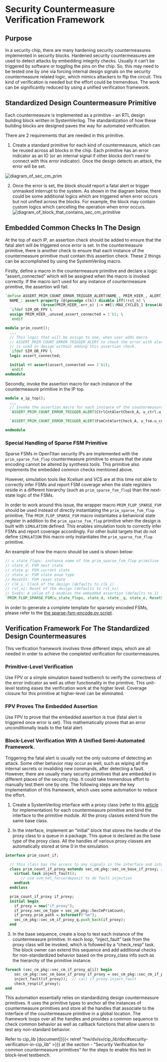 
# Security Countermeasure Verification Framework


## Purpose
In a security chip, there are many hardening security countermeasures implemented in security blocks.
Hardened security countermeasures are used to detect attacks by embedding integrity checks.
Usually it can’t be triggered by software or toggling the pins on the chip.
So, this may need to be tested one by one via forcing internal design signals on the security countermeasure related logic, which mimics attackers to flip the circuit.
This kind of verification is needed but the effort could be tremendous.
The work can be significantly reduced by using a unified verification framework.

## Standardized Design Countermeasure Primitive
Each countermeasure is implemented as a primitive - an RTL design building block written in SystemVerilog.
The standardization of how these building blocks are designed paves the way for automated verification.

There are 2 requirements that are needed in this primitive.
1. Create a standard primitive for each kind of countermeasure, which can be reused across all blocks in the chip.
Each primitive has an error indicator as an IO (or an internal signal if other blocks don’t need to connect with this error indicator).
Once the design detects an attack, the error will be set.

![diagram_of_sec_cm_prim](diagram_of_sec_cm_prim.svg)

2. Once the error is set, the block should report a fatal alert or trigger unmasked interrupt to the system.
As shown in the diagram below, there could be some additional logics which are triggered when error occurs but not unified across the blocks.
For example, the block may contain custom logics which cancelling the operation when error occurs.
![diagram_of_block_that_contains_sec_cm_primitive](diagram_of_block_that_contains_sec_cm_primitive.svg)

## Embedded Common Checks In The Design
At the top of each IP, an assertion check should be added to ensure that the fatal alert will be triggered once error is set.
In the countermeasure primitive, there is another check to ensure that each instance of the countermeasure primitive must contain this assertion check.
These 2 things can be accomplished by using the SystemVerilog macro.

Firstly, define a macro in the countermeasure primitive and declare a logic “assert_connected” which will be assigned when the macro is invoked correctly.
If the macro isn’t used for any instance of countermeasure primitive, the assertion will fail.

```systemverilog
`define ASSERT_PRIM_COUNT_ERROR_TRIGGER_ALERT(NAME_, PRIM_HIER_, ALERT_, MAX_CYCLES_ = 5) \
  NAME_: assert property (@(posedge clk)) disable iff(!rst_n) \
                ($rose(PRIM_HIER_.err_o) |-> ##[1:MAX_CYCLES_] $rose(ALERT_.alert_p)) \
  `ifdef SIM_OR_FPV \
  assign PRIM_HIER_.unused_assert_connected = 1'b1; \
  `endif

module prim_count();
  ...
  // This logic that will be assign to one, when user adds macro
  // ASSERT_PRIM_COUNT_ERROR_TRIGGER_ALERT to check the error with alert, in case that prim_count
  // is used in design without adding this assertion check.
  `ifdef SIM_OR_FPV \
  logic assert_connected;

  initial #0 assert(assert_connected === 1'b1);
  `endif
endmodule
```

Secondly, invoke the assertion macro for each instance of the countermeasure primitive in the IP top.

```systemverilog
module a_ip_top();
  ...
  // Invoke the assertion macro for each instance of the countermeasure primitive
  `ASSERT_PRIM_COUNT_ERROR_TRIGGER_ALERT(CtrlCntAlertCheck_A, u_ctrl.u_cnt, alert_tx_o[0])

  `ASSERT_PRIM_COUNT_ERROR_TRIGGER_ALERT(FsmCntAlertCheck_A, u_fsm.u_cnt, alert_tx_o[0])

endmodule

```

### Special Handling of Sparse FSM Primitive

Sparse FSMs in OpenTitan security IPs are implemented with the `prim_sparse_fsm_flop` countermeasure primitive to ensure that the state encoding cannot be altered by synthesis tools.
This primitive also implements the embedded common checks mentioned above.

However, simulation tools like Xcelium and VCS are at this time not able to correctly infer FSMs and report FSM coverage when the state registers reside in a different hierarchy (such as `prim_sparse_fsm_flop`) than the next-state logic of the FSMs.

In order to work around this issue, the wrapper macro `PRIM_FLOP_SPARSE_FSM` should be used instead of directly instantiating the `prim_sparse_fsm_flop` primitive.
The `PRIM_FLOP_SPARSE_FSM` macro instantiates a behavioral state register in addition to the `prim_sparse_fsm_flop` primitive when the design is built with `SIMULATION` defined.
This enables simulation tools to correctly infer FSMs and report coverage accordingly.
For other build targets that do not define `SIMULATION` this macro only instantiates the `prim_sparse_fsm_flop` primitive.

An example of how the macro should be used is shown below:

```systemverilog
// u_state_flops: instance name of the prim_sparse_fsm_flop primitive
// state_d: FSM next state
// state_q: FSM current state
// state_e: FSM state enum type
// ResetSt: FSM reset state
// clk_i: Clock of the design (defaults to clk_i)
// rst_ni: Reset of the design (defaults to rst_ni)
// SvaEn: A value of 1 enables the embedded assertion (defaults to 1)
`PRIM_FLOP_SPARSE_FSM(u_state_flops, state_d, state__q, state_e, ResetSt, clk_i, rst_ni, SvaEn)
```

In order to generate a complete template for sparsely encoded FSMs, please refer to the [the sparse-fsm-encode.py script](https://github.com/lowRISC/opentitan/blob/master/util/design/sparse-fsm-encode.py).

## Verification Framework For The Standardized Design Countermeasures

This verification framework involves three different steps, which are all needed in order to achieve the completed verification for countermeasures.

### Primitive-Level Verification
Use FPV or a simple simulation based testbench to verify the correctness of the error indicator as well as other functionality in the primitive.
This unit-level testing eases the verification work at the higher level.
Coverage closure for this primitive at higher-level can be eliminated.

### FPV Proves The Embedded Assertion
Use FPV to prove that the embedded assertion is true (fatal alert is triggered once error is set).
This mathematically proves that an error unconditionally leads to the fatal alert.

### Block-Level Verification With A Unified Semi-Automated Framework.
Triggering the fatal alert is usually not the only outcome of detecting an attack.
Some other behavior may occur as well, such as wiping all the internal secrets or invaliding new commands, after detecting a fault.
However, there are usually many security primitives that are embedded in different places of the security chip.
It could take tremendous effort to manually test them one by one.
The following steps are the key implementation of this framework, which uses some automation to reduce the effort.

1. Create a SystemVerilog interface with a proxy class (refer to this [article](https://blog.verificationgentleman.com/2015/08/31/sv-if-polymorphism-extendability.html) for implementation) for each countermeasure primitive and bind the interface to the primitive module.
All the proxy classes extend from the same base class.

2. In the interface, implement an “initial” block that stores the handle of the proxy class to a queue in a package.
This queue is declared as the base type of the proxy class. All the handles of various proxy classes are automatically stored at time 0 in the simulation.

```systemverilog
interface prim_count_if;

  // this class has the access to any signals in the interface and interface can connect to the signals in the primitive
  class prim_count_if_proxy extends sec_cm_pkg::sec_cm_base_if_proxy; // allow extendability
    virtual task inject_fault();
       // use uvm_hdl_force/deposit to do fault injection
    endtask
  endclass

  prim_count_if_proxy if_proxy;
  initial begin
    if_proxy = new("if_proxy");
    if_proxy.sec_cm_type = sec_cm_pkg::SecCmPrimCount;
    if_proxy.prim_path = $sformatf("%m");
    sec_cm_pkg::sec_cm_if_proxy_q.push_back(if_proxy);
  end
```

3. In the base sequence, create a loop to test each instance of the countermeasure primitive. In each loop, “inject_fault” task from the proxy class will be invoked, which is followed by a “check_resp” task. The block owner can extend this sequence and add additional checks for non-standardized behavior based on the proxy_class info such as the hierarchy of the primitive instance.

```systemverilog
foreach (sec_cm_pkg::sec_cm_if_proxy_q[i]) begin
    sec_cm_pkg::sec_cm_base_if_proxy if_proxy = sec_cm_pkg::sec_cm_if_proxy_q[i];
    inject_fault(if_proxy));  // call if_proxy.inject_fault
    check_resp(if_proxy);
end
```
This automation essentially relies on standardizing design countermeasure primitives.
It uses the primitive types to anchor all the instances of countermeasure primitives and store all the handles that associate to the interface of the countermeasure primitive in a global location.
The framework loops over all the handles and provides a common sequence to check common behavior as well as callback functions that allow users to test any non-standard behavior.

Refer to cip_lib [document]({{< relref "hw/dv/sv/cip_lib/doc#security-verification-in-cip_lib" >}}) at the section - "Security Verification for common countermeasure primitives" for the steps to enable this test in block-level testbench.
